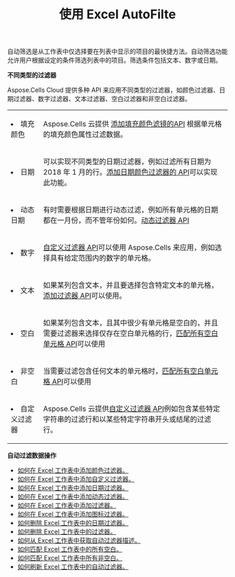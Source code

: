 ﻿---
title: 使用 Excel AutoFilte
second_title: Aspose.Cells Cloud Documen
linktitle: 自动过滤
type: docs
url: /zh/autofilter/
aliases: [/working-with-autofilter/]
keywords: Get, add, delete, and so on for auto filter on an Excel worksheet
description: Aspose.Cells 云 API 支持对 Excel 工作表进行自动筛选，执行获取、添加、删除等操作。SDK 支持多种开发语言，包括 Android、C#、Go、Java、NodeJS、Perl、PHP、Python、Ruby 和 Swift。
weight: 100
kwords: Excel, Office 云, REST API, 电子表格, PDF, CSV, Json, Markdown, 自动筛选
---
自动筛选是从工作表中仅选择要在列表中显示的项目的最快捷方法。自动筛选功能允许用户根据设定的条件筛选列表中的项目。筛选条件包括文本、数字或日期。

**不同类型的过滤器**

Aspose.Cells Cloud 提供多种 API 来应用不同类型的过滤器，如颜色过滤器、日期过滤器、数字过滤器、文本过滤器、空白过滤器和非空白过滤器。

<table class="table table-striped">
  <tr>
  <td class="col-md-2"> <li>填充颜色</li> </td>
  <td class="col-md-10">
  <p>Aspose.Cells 云提供
 <a href="/cells/zh/autofilter/add-color-filter/">添加填充颜色滤镜的API</a>
根据单元格的填充颜色属性过滤数据。</p>
  </td>
  </tr>
  <tr>
    <td class="col-md-2"> <li>日期</li> </td>
  <td class="col-md-10">
  <p>
可以实现不同类型的日期过滤器，例如过滤所有日期为 2018 年 1 月的行。<a href="/cells/zh/autofilter/add-date-filter/">添加日期颜色过滤器的 API</a>可以实现此功能。
</p>
  </td>
  </tr>
    <tr>
    <td class="col-md-2"> <li>动态日期</li> </td>
  <td class="col-md-10">
  <p>
有时需要根据日期进行动态过滤，例如所有单元格的日期都在一月份，而不管年份如何。<a href="/cells/zh/autofilter/add-dynamic-filter/">动态过滤器 API</a>  
</p>
  </td>
  </tr>
      <tr>
    <td class="col-md-2"> <li>数字</li> </td>
  <td class="col-md-10">
  <p>
<a href="/cells/zh/autofilter/add-filter/">自定义过滤器 API</a>可以使用 Aspose.Cells 来应用，例如选择具有给定范围内的数字的单元格。
</p>
  </td>
  </tr>
        <tr>
    <td class="col-md-2"> <li>文本</li> </td>
  <td class="col-md-10">
  <p>
如果某列包含文本，并且要选择包含特定文本的单元格，<a href="/cells/zh/autofilter/add-filter/">添加过滤器 API</a>可以使用。
</p>
  </td>
  </tr>
          <tr>
    <td class="col-md-2"> <li>空白</li> </td>
  <td class="col-md-10">
  <p>

如果某列包含文本，且其中很少有单元格是空白的，并且需要过滤器来选择仅存在空白单元格的行，<a href="/cells/zh/autofilter/match-all-blank/">匹配所有空白单元格 API</a>可以使用
</p>
  </td>
  </tr>
            <tr>
    <td class="col-md-2"> <li>非空白</li> </td>
  <td class="col-md-10">
  <p>

当需要过滤包含任何文本的单元格时，<a href="/cells/zh/autofilter/match-all-blank/">匹配所有空白单元格 API</a>可以使用
</p>
  </td>
  </tr>
              <tr>
    <td class="col-md-2"> <li>自定义过滤器</li> </td>
  <td class="col-md-10">
  <p>
Aspose.Cells 云提供<a href="/cells/zh/autofilter/add-dynamic-filter/">自定义过滤器 API</a>例如包含某些特定字符串的过滤行和以某些特定字符串开头或结尾的过滤行。
</p>
  </td>
  </tr>
</table>

**自动过滤数据操作**

- [如何在 Excel 工作表中添加颜色过滤器。](/cells/zh/autofilter/add-color-filter/)
- [如何在 Excel 工作表中添加自定义过滤器。](/cells/zh/autofilter/add-custom-filter/)
- [如何在 Excel 工作表中添加日期过滤器。](/cells/zh/autofilter/add-date-filter/)
- [如何在 Excel 工作表中添加动态过滤器。](/cells/zh/autofilter/add-dynamic-filter/)
- [如何在 Excel 工作表中添加过滤器。](/cells/zh/autofilter/add-filter/)
- [如何在 Excel 工作表中添加图标过滤器。](/cells/zh/autofilter/add-icon-filter/)
- [如何删除 Excel 工作表中的日期过滤器。](/cells/zh/autofilter/delete-a-date-filter/)
- [如何删除 Excel 工作表中的过滤器。](/cells/zh/delete-filter/)
- [如何从 Excel 工作表中获取自动过滤器描述。](/cells/zh/autofilter/get/)
- [如何匹配 Excel 工作表中的所有空白。](/cells/zh/autofilter/match-all-blank/)
- [如何匹配 Excel 工作表中所有非空白。](/cells/zh/autofilter/match-all-non-blank/)
- [如何刷新 Excel 工作表中的自动过滤器。](/cells/zh/autofilter/refresh/)
